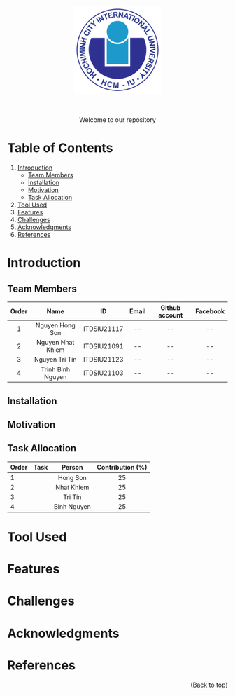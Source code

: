<div id="header">
<!-- PROJECT LOGO -->
<h3 align="center">
   <img src="./assets/logo/logo.png" alt="Logo" width="200" height="200">
</h3>

<!-- Shield.io Badges -->
<p align="center">
    <a href=""><img src=""></a>
    <a href=""><img src=""></a>
    <a href=""><img src=""></a>
</p>

<!-- Welcome line -->
<p align="center">
  Welcome to our repository  
</p>

<!-- TABLE OF CONTENTS -->
# Table of Contents
  <ol>
    <li>
      <a href="#Introduction">Introduction</a>
      <ul>
        <li><a href="#Team-members">Team Members</a></li>
	<li><a href="#installation">Installation</a></li>
	<li><a href="#motivation">Motivation</a></li>
	<li><a href="#task-allocation">Task Allocation</a></li>      
      </ul>
    </li>
    <li><a href="#Tool-Used">Tool Used</a></li>
    <li><a href="#features">Features</a></li>
    <li><a href="#challenges">Challenges</a></li>
    <li><a href="#acknowledgments">Acknowledgments</a></li>
    <li><a href="#references">References</a></li>
  </ol>
</div>

<div id="introduction">

<!-- ABOUT THE PROJECT -->
# Introduction 
<p align="justify">

</p>

<!-- TEAM MEMBERS -->
## Team Members 

| Order |         Name          |     ID      |                  Email                  |                       Github account                        |                              Facebook                              |
| :---: | :-------------------: | :---------: |:---------------------------------------:| :---------------------------------------------------------: | :----------------------------------------------------------------: |
|   1   | Nguyen Hong Son | ITDSIU21117 | -- | -- | -- |
|   2   | Nguyen Nhat Khiem | ITDSIU21091 | -- | -- | -- |
|   3   | Nguyen Tri Tin | ITDSIU21123 | -- | -- | -- |
|   4   | Trinh Binh Nguyen | ITDSIU21103 | -- | -- | -- |


<!-- INSTALLATION -->
## Installation 


<!-- MOTIVATION -->
## Motivation 

<p align="justify">

</p>

<!-- TASK ALLOCATION -->
## Task Allocation 
| Order | Task                                  |  Person   | Contribution (%) |
| :---- |:--------------------------------------| :-------: | :----------: |
| 1     |  | Hong Son  |      25      |
| 2     |  | Nhat Khiem |      25      |
| 3     |  | Tri Tin |      25      |
| 4     |  | Binh Nguyen  |      25      |

</div>

<div id="Body">

<!-- TOOL USED -->
# Tool Used 

<!-- FEATURES -->
# Features 

<!-- CHALLENGES -->
# Challenges

<!-- ACKNOWLEDGMENTS -->
# Acknowledgments

<p align="justify">

</p>

<!-- REFERENCES -->
# References

</div>

<p align="right">(<a href="#top">Back to top</a>)</p>



